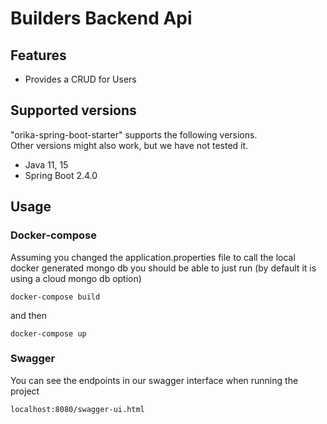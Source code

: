 # Builders Backend Api

[Spring Boot]: https://spring.io/projects/spring-boot

## Features

* Provides a CRUD for Users

## Supported versions

"orika-spring-boot-starter" supports the following versions.  
Other versions might also work, but we have not tested it.

* Java 11, 15
* Spring Boot 2.4.0

## Usage

### Docker-compose

Assuming you changed the application.properties file to call the local docker generated mongo db you should be able to just run 
(by default it is using a cloud mongo db option)
```
docker-compose build
```

and then 

```
docker-compose up
```



### Swagger

You can see the endpoints in our swagger interface when running the project

```
localhost:8080/swagger-ui.html
```
